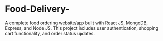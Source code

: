 # Food-Delivery-
A complete food ordering website/app built with React JS, MongoDB, Express, and Node JS. This project includes user authentication, shopping cart functionality, and order status updates.
